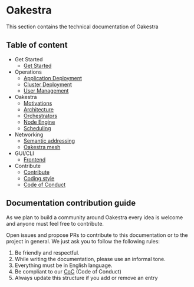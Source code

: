 # Oakestra

This section contains the technical documentation of Oakestra

## Table of content

- Get Started
  - [Get Started](getstarted/get-started.md)
- Operations
  - [Application Deployment](operations/application-deployment.md)
  - [Cluster Deployment](operations/cluster-deployment.md)
  - [User Management](operations/user-management.md)
- Oakestra
  - [Motivations](oakestra/motivations.md)
  - [Architecture](oakestra/architecture.md)
  - [Orchestrators](oakestra/orchestrators.md)
  - [Node Engine](oakestra/node-engine.md)
  - [Scheduling](oakestra/scheduling.md)
- Networking
  - [Semantic addressing](networking/semantic-addressing.md)
  - [Oakestra mesh](networking/oakestra-mesh.md)
- GUI/CLI
  - [Frontend](guicli/frontend.md) 
- Contribute
  - [Contribute](contribute/contribute.md)
  - [Coding style](contribute/coding-style.md)
  - [Code of Conduct](contribute/coc.md)

## Documentation contribution guide

As we plan to build a community around Oakestra every idea is welcome and anyone must feel free to contribute. 

Open issues and propose PRs to contribute to this documentation or to the project in general. We just ask you to follow the following rules:

1) Be friendly and respectful. 
2) While writing the documentation, please use an informal tone.
3) Everything must be in English language.
4) Be compliant to our [CoC](contribute/coc.md) (Code of Conduct) 
5) Always update this structure if you add or remove an entry
